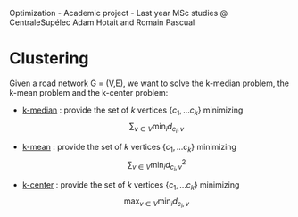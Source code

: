 Optimization - Academic project - Last year MSc studies @ CentraleSupélec Adam Hotait and Romain Pascual

# Clustering

Given a road network G = (V,E), we want to solve the k-median problem, the k-mean problem and the k-center problem:

- [k-median](https://en.wikipedia.org/wiki/K-medians_clustering) : provide the set of _k_ vertices $\{c_1, \dots c_k\}$ minimizing
$$\sum_{v \in V} \min_i d_{c_i,v}$$

- [k-mean](https://en.wikipedia.org/wiki/Metric_k-center) : provide the set of _k_ vertices $\{c_1, \dots c_k\}$ minimizing
$$ \sum_{v \in V} \min_i d^2_{c_i,v}$$

- [k-center](https://en.wikipedia.org/wiki/K-means_clustering) : provide the set of _k_ vertices $\{c_1, \dots c_k\}$ minimizing
$$ \max_{v \in V} \min_i d_{c_i,v}$$
